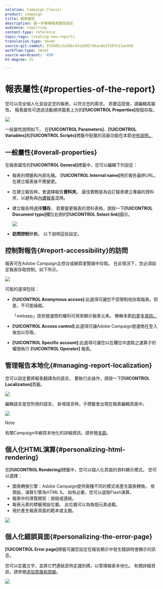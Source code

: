 ```yaml
---
solution: Campaign Classic
product: campaign
title: 報表屬性
description: 進一步瞭解報表屬性設定
audience: reporting
content-type: reference
topic-tags: creating-new-reports
translation-type: tm+mt
source-git-commit: 972885c3a38bcd3a260574bacbb3f507e11ae05b
workflow-type: tm+mt
source-wordcount: '458'
ht-degree: 2%

---
```



# 報表屬性{#properties-of-the-report}

您可以完全個人化並設定您的報表，以符合您的需求。 若要這麼做，請編輯其屬性。 報表屬性可透過活動順序圖表上方的&#x200B;**[!UICONTROL Properties]**&#x200B;按鈕存取。

![](assets/s_ncs_advuser_report_properties_01.png)

一般屬性說明如下。 在&#x200B;**[!UICONTROL Parameters]**、**[!UICONTROL Variables]**&#x200B;和&#x200B;**[!UICONTROL Scripts]**&#x200B;標籤中配置的高級功能在本節[中有說明。](../../reporting/using/advanced-functionalities.md)

## 一般屬性{#overall-properties}

在報表屬性的&#x200B;**[!UICONTROL General]**&#x200B;標籤中，您可以編輯下列設定：

* 報表的標籤和內部名稱。 **[!UICONTROL Internal name]**&#x200B;用於報告最終URL。 在建立報表後不應變更。

* 在建立報告時，會選擇報告&#x200B;**資料夾**。 最佳實務是為自訂報表建立專屬的資料夾，以避免與[內建報表](../../reporting/using/about-campaign-built-in-reports.md)混用。

* 建立報告時選擇&#x200B;**儲存**。 若要變更報表的資料表格，請按一下&#x200B;**[!UICONTROL Document type]**&#x200B;欄位右側的&#x200B;**[!UICONTROL Select link]**&#x200B;圖示。

   ![](assets/s_ncs_advuser_report_properties_02.png)

* **訪問控制**&#x200B;參數。 以下說明這些設定。

## 控制對報告{#report-accessibility}的訪問

報表可在Adobe Campaign主控台或網頁瀏覽器中存取。 在此情況下，您必須設定報表存取控制，如下所示。

![](assets/s_ncs_advuser_report_properties_02b.png)

可能的選項包括：

* **[!UICONTROL Anonymous access]**:此選項可讓您不受限制地存取報表。但是，不可能操縱。

   「webapp」技術營運商的權利可用來顯示報表元素。 瞭解本節[的更多資訊。](../../platform/using/access-management.md#default-operators)

* **[!UICONTROL Access control]**:此選項可讓Adobe Campaign營運商在登入後加以存取。
* **[!UICONTROL Specific account]**:此選項可讓您以在欄位中選取之運算子的權限執行 **[!UICONTROL Operator]** 報表。

## 管理報告本地化{#managing-report-localization}

您可以設定要將報表翻譯為的語言。 要執行此操作，請按一下&#x200B;**[!UICONTROL Localization]**&#x200B;頁籤。

![](assets/s_ncs_advuser_report_properties_06.png)

編輯語言是您所用的語言。 新增語言時，子標籤會出現在報表編輯頁面中。

![](assets/s_ncs_advuser_report_properties_05a.png)

>[!NOTE]
>
>有關Campaign中網頁本地化的詳細資訊，請參閱[本節](../../web/using/translating-a-web-form.md)。

## 個人化HTML演算{#personalizing-html-rendering}

在&#x200B;**[!UICONTROL Rendering]**&#x200B;標籤中，您可以個人化頁面的資料顯示模式。 您可以選擇：

* 圖表轉換引擎：Adobe Campaign提供兩種不同的模式來產生圖表轉換。 依預設，演算引擎為HTML 5。 如有必要，您可以選取Flash演算。
* 報表中的導覽類型：按鈕或連結。
* 報表元素的標籤預設位置。 此位置可以為每個元素過載。
* 用於產生報表頁面的範本或主題。

![](assets/s_ncs_advuser_report_properties_08.png)

## 個人化錯誤頁面{#personalizing-the-error-page}

**[!UICONTROL Error page]**&#x200B;標籤可讓您設定在報告顯示中發生錯誤時會顯示的訊息。

您可以定義文字，並將它們連結至特定識別碼，以管理報表本地化。 有關詳細資訊，請參閱[添加頁眉和頁腳](../../reporting/using/element-layout.md#adding-a-header-and-a-footer)。

![](assets/s_ncs_advuser_report_properties_11.png)
